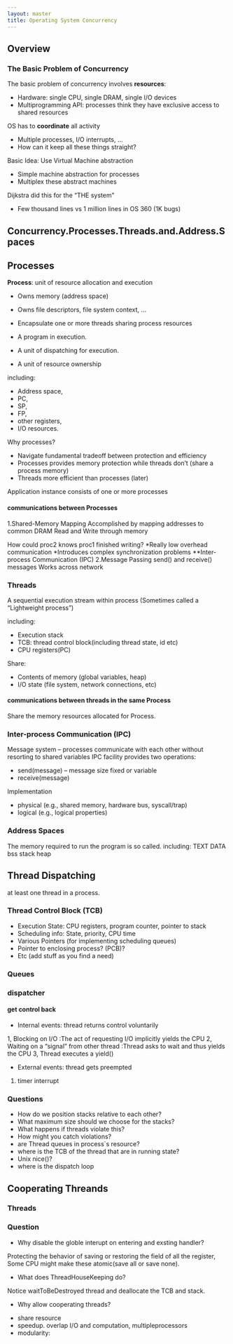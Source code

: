 ```yaml
---
layout: master
title: Operating System Concurrency
---
```


## Overview

### The Basic Problem of Concurrency

The basic problem of concurrency involves **resources**:

- Hardware: single CPU, single DRAM, single I/O devices
- Multiprogramming API: processes think they have exclusive access to shared resources

OS has to **coordinate** all activity

- Multiple processes, I/O interrupts, …
- How can it keep all these things straight?

Basic Idea: Use Virtual Machine abstraction

- Simple machine abstraction for processes
- Multiplex these abstract machines

Dijkstra did this for the “THE system”

- Few thousand lines vs 1 million lines in OS 360 (1K bugs)

 
## Concurrency.Processes.Threads.and.Address.Spaces

## Processes

**Process**: unit of resource allocation and execution

- Owns memory (address space)
- Owns file descriptors, file system context, …
- Encapsulate one or more threads sharing process resources


- A program in execution.
- A unit of dispatching for execution.
- A unit of resource ownership

including: 

- Address space,
- PC,
- SP,
- FP,
- other registers,
- I/O resources.


Why processes? 

- Navigate fundamental tradeoff between protection and efficiency
- Processes provides memory protection while threads don’t (share a process memory)
- Threads more efficient than processes (later)

Application instance consists of one or more processes 










#### communications between Processes

1.Shared-Memory Mapping
  Accomplished by mapping addresses to common DRAM
  Read and Write through memory
 
  How could proc2 knows proc1 finished writing?
  *Really low overhead communication
  *Introduces complex synchronization problems
  **Inter-process Communication (IPC)
2.Message Passing
  send() and receive() messages
  Works across network

### Threads

A sequential execution stream within process (Sometimes called a “Lightweight process”)

including:

- Execution stack
- TCB: thread control block(including thread state, id etc)
- CPU registers(PC)

Share:

- Contents of memory (global variables, heap)
- I/O state (file system, network connections, etc)

#### communications between threads in the same Process
Share the memory resources allocated for Process.

### Inter-process Communication (IPC)

Message system – processes communicate with each other without resorting to shared variables
IPC facility provides two operations:

- send(message) – message size fixed or variable 
- receive(message)

Implementation

- physical (e.g., shared memory, hardware bus, syscall/trap)
- logical (e.g., logical properties)

### Address Spaces

The memory required to run the program is so called.
including: TEXT DATA bss stack heap 

## Thread Dispatching

at least one thread in a process.

### Thread Control Block (TCB)
- Execution State: CPU registers, program counter, pointer to stack
- Scheduling info: State, priority, CPU time
- Various Pointers (for implementing scheduling queues)
- Pointer to enclosing process? (PCB)?
- Etc (add stuff as you find a need)

### Queues

### dispatcher

#### get control back
- Internal events: thread returns control voluntarily

1, Blocking on I/O
   :The act of requesting I/O implicitly yields the CPU
2, Waiting on a “signal” from other thread
:Thread asks to wait and thus yields the CPU
3, Thread executes a yield()

- External events: thread gets preempted

1. timer interrupt 

### Questions

- How do we position stacks relative to each other?
- What maximum size should we choose for the stacks?
- What happens if threads violate this?
- How might you catch violations?
- are Thread queues in process`s resource?
- where is the TCB of the thread that are in running state?
- Unix nice()?
- where is the dispatch loop

## Cooperating Threands

### Threads 

### Question

+ Why disable the globle interupt on entering and exsting handler?

Protecting the behavior of saving or restoring the field of all the register, Some CPU might make these atomic(save all or save none).

+ What does ThreadHouseKeeping do?

Notice waitToBeDestroyed thread and deallocate the TCB and stack.

+ Why allow cooperating threads?

- share resource
- speedup. overlap I/O and computation, multipleprocessors
- modularity: 



